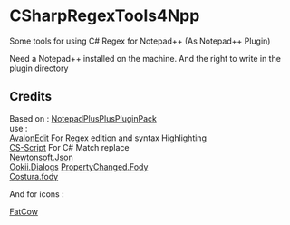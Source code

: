 # CSharpRegexTools4Npp
Some tools for using C# Regex for Notepad++ (As Notepad++ Plugin)

Need a Notepad++ installed on the machine.
And the right to write in the plugin directory

## Credits
Based on : [NotepadPlusPlusPluginPack](https://github.com/kbilsted/NotepadPlusPlusPluginPack.Net)  
use :  
[AvalonEdit](https://github.com/icsharpcode/AvalonEdit) For Regex edition and syntax Highlighting  
[CS-Script](https://github.com/oleg-shilo/cs-script/) For C# Match replace  
[Newtonsoft.Json](https://www.newtonsoft.com/json)  
[Ookii.Dialogs](http://www.ookii.org/software/dialogs/)
[PropertyChanged.Fody](https://github.com/Fody/PropertyChanged)  
[Costura.fody](https://github.com/Fody/Costura)  

And for icons :

[FatCow](https://www.fatcow.com/free-icons)

